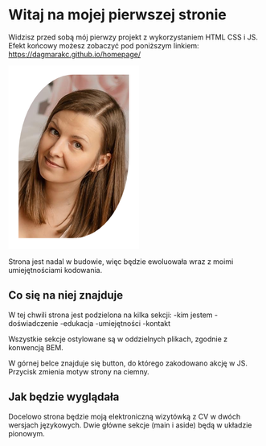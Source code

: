 # Witaj na mojej pierwszej stronie

Widzisz przed sobą mój pierwzy projekt z wykorzystaniem HTML CSS i JS.
Efekt końcowy możesz zobaczyć pod poniższym linkiem:
https://dagmarakc.github.io/homepage/

![Dagmara Kot-Czerzniewska](/photo/DKC.png)

Strona jest nadal w budowie, więc będzie ewoluowała wraz z moimi umiejętnościami kodowania.

## Co się na niej znajduje

W tej chwili strona jest podzielona na kilka sekcji:
-kim jestem
-doświadczenie
-edukacja
-umiejętności
-kontakt

Wszystkie sekcje ostylowane są w oddzielnych plikach, zgodnie z konwencją BEM.

W górnej belce znajduje się button, do którego zakodowano akcję w JS. Przycisk zmienia motyw strony na ciemny.

## Jak będzie wyglądała

Docelowo strona będzie moją elektroniczną wizytówką z CV w dwóch wersjach językowych. Dwie główne sekcje (main i aside) będą w układzie pionowym.
